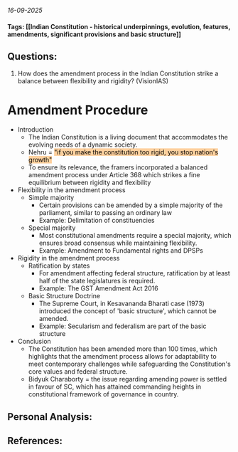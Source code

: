 *16-09-2025*
#### Tags: [[Indian Constitution - historical underpinnings, evolution, features, amendments, significant provisions and basic structure]]


## Questions:

1. How does the amendment process in the Indian Constitution strike a balance between flexibility and rigidity? (VisionIAS)

# Amendment Procedure

- Introduction
	- The Indian Constitution is a living document that accommodates the evolving needs of a dynamic society.
	- Nehru = <mark style="background: #FFB86CA6;">"if you make the constitution too rigid, you stop nation's growth"</mark>
	- To ensure its relevance, the framers incorporated a balanced amendment process under Article 368 which strikes a fine equilibrium between rigidity and flexibility
- Flexibility in the amendment process
	- Simple majority
		- Certain provisions can be amended by a simple majority of the parliament, similar to passing an ordinary law
		- Example: Delimitation of constituencies
	- Special majority
		- Most constitutional amendments require a special majority, which ensures broad consensus while maintaining flexibility.
		- Example: Amendment to Fundamental rights and DPSPs
- Rigidity in the amendment process
	- Ratification by states
		- For amendment affecting federal structure, ratification by at least half of the state legislatures is required. 
		- Example: The GST Amendment Act 2016
	- Basic Structure Doctrine
		- The Supreme Court, in Kesavananda Bharati case (1973) introduced the concept of 'basic structure', which cannot be amended.
		- Example: Secularism and federalism are part of the basic structure
- Conclusion
	- The Constitution has been amended more than 100 times, which highlights that the amendment process allows for adaptability to meet contemporary challenges while safeguarding the Constitution's core values and federal structure.
	- Bidyuk Charaborty = the issue regarding amending power is settled in favour of SC, which has attained commanding heights in constitutional framework of governance in country.





## Personal Analysis:


## References: